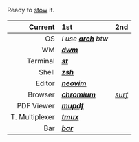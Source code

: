 Ready to [stow](https://www.gnu.org/software/stow/) it.

|Current|1st|2nd|
|---------------:|:-------------------------------------------------|:-|
| OS             | *I use **[arch](https://www.archlinux.org/)** btw* ||
| WM             | ***[dwm](https://dwm.suckless.org)***              ||
| Terminal       | ***[st](https://st.suckless.org/)***               ||
| Shell          | ***[zsh](https://www.zsh.org/)***                  ||
| Editor         | ***[neovim](https://neovim.io/)***                 ||
| Browser        | ***[chromium](https://www.chromium.org/)***        |*[surf](https://surf.suckless.org/)*|
| PDF Viewer     | ***[mupdf](https://mupdf.com/)***                  ||
| T. Multiplexer | ***[tmux](https://github.com/tmux/tmux)***         ||
| Bar            | ***[bar](https://github.com/ihsanturk/bar)***      ||
